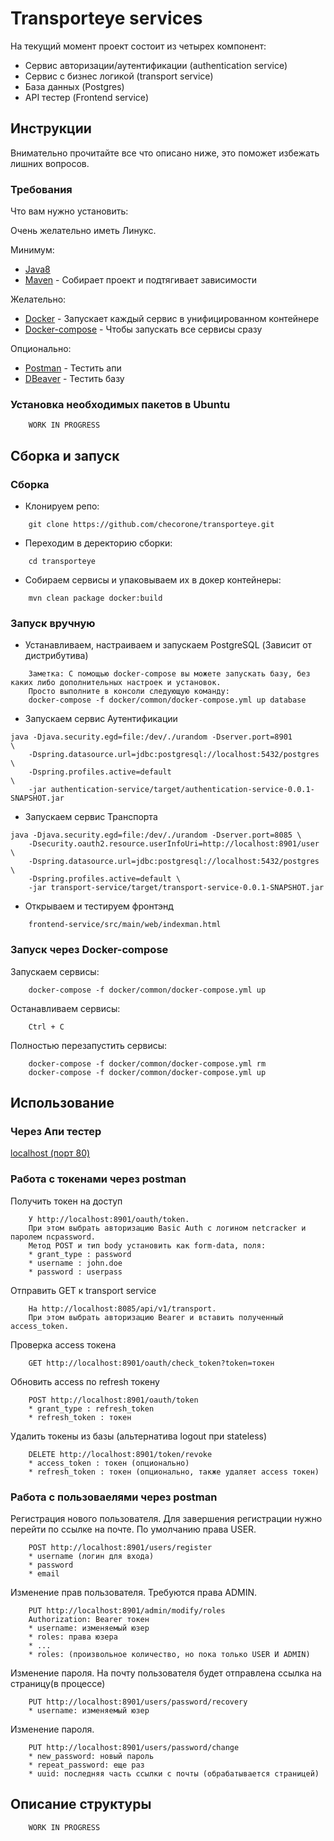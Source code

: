 # Transporteye services 

На текущий момент проект состоит из четырех компонент:
* Сервис авторизации/аутентификации (authentication service)
* Сервис с бизнес логикой (transport service)
* База данных (Postgres)
* API тестер (Frontend service)

## Инструкции

Внимательно прочитайте все что описано ниже, это поможет избежать лишних вопросов.

### Требования

Что вам нужно установить:

Очень желательно иметь Линукс.

Минимум:
* [Java8](https://java.com/ru/download/)
* [Maven](https://maven.apache.org/) - Собирает проект и подтягивает зависимости

Желательно:
* [Docker](https://www.docker.com/) - Запускает каждый сервис в унифицированном контейнере 
* [Docker-compose](https://docs.docker.com/compose/install/) - Чтобы запускать все сервисы сразу

Опционально:
* [Postman](https://www.getpostman.com/) - Тестить апи
* [DBeaver](https://dbeaver.io/) - Тестить базу

### Установка необходимых пакетов в Ubuntu

```
    WORK IN PROGRESS
```

## Сборка и запуск

### Сборка

+ Клонируем репо:
```
    git clone https://github.com/checorone/transporteye.git
```

+ Переходим в деректорию сборки:
```
    cd transporteye
```

+ Собираем сервисы и упаковываем их в докер контейнеры:
```
    mvn clean package docker:build
```
### Запуск вручную

+ Устанавливаем, настраиваем и запускаем PostgreSQL (Зависит от дистрибутива)
    
```
    Заметка: С помощью docker-compose вы можете запускать базу, без каких либо дополнительных настроек и установок. 
    Просто выполните в консоли следующую команду:
    docker-compose -f docker/common/docker-compose.yml up database
```
    
+ Запускаем сервис Аутентификации
```
java -Djava.security.egd=file:/dev/./urandom -Dserver.port=8901         \ 
    -Dspring.datasource.url=jdbc:postgresql://localhost:5432/postgres   \
    -Dspring.profiles.active=default                                    \
    -jar authentication-service/target/authentication-service-0.0.1-SNAPSHOT.jar
```
+ Запускаем сервис Транспорта
```
java -Djava.security.egd=file:/dev/./urandom -Dserver.port=8085 \
    -Dsecurity.oauth2.resource.userInfoUri=http://localhost:8901/user \
    -Dspring.datasource.url=jdbc:postgresql://localhost:5432/postgres \
    -Dspring.profiles.active=default \
    -jar transport-service/target/transport-service-0.0.1-SNAPSHOT.jar
```
+ Открываем и тестируем фронтэнд
```
    frontend-service/src/main/web/indexman.html
```

### Запуск через Docker-compose

Запускаем сервисы:

```
    docker-compose -f docker/common/docker-compose.yml up
```

Останавливаем сервисы:

```
    Ctrl + C
```

Полностью перезапустить сервисы:

```
    docker-compose -f docker/common/docker-compose.yml rm
    docker-compose -f docker/common/docker-compose.yml up
```

## Использование

### Через Апи тестер

[localhost (порт 80)](http://localhost)

### Работа с токенами через postman
Получить токен на доступ
```
    У http://localhost:8901/oauth/token. 
    При этом выбрать авторизацию Basic Auth c логином netcracker и паролем ncpassword. 
    Метод POST и тип body установить как form-data, поля:
    * grant_type : password
    * username : john.doe
    * password : userpass
```

Отправить GET к transport service
```
    На http://localhost:8085/api/v1/transport. 
    При этом выбрать авторизацию Bearer и вставить полученный access_token.
```

Проверка access токена
```
    GET http://localhost:8901/oauth/check_token?token=токен
```

Обновить access по refresh токену
```
    POST http://localhost:8901/oauth/token
    * grant_type : refresh_token
    * refresh_token : токен
```

 Удалить токены из базы (альтернатива logout при stateless)
```
    DELETE http://localhost:8901/token/revoke
    * access_token : токен (опционально)
    * refresh_token : токен (опционально, также удаляет access токен)
```

### Работа с пользоваелями через postman
Регистрация нового пользователя. Для завершения регистрации нужно перейти по ссылке на почте. По умолчанию права USER.
```
    POST http://localhost:8901/users/register
    * username (логин для входа)
    * password 
    * email
```
Изменение прав пользователя. Требуются права ADMIN.
```
    PUT http://localhost:8901/admin/modify/roles
    Authorization: Bearer токен
    * username: изменяемый юзер
    * roles: права юзера 
    * ...
    * roles: (произвольное количество, но пока только USER И ADMIN)
```
Изменение пароля. На почту пользователя будет отправлена ссылка на страницу(в процессе)
```
    PUT http://localhost:8901/users/password/recovery
    * username: изменяемый юзер
```
Изменение пароля. 
```
    PUT http://localhost:8901/users/password/change
    * new_password: новый пароль
    * repeat_password: еще раз
    * uuid: последняя часть ссылки с почты (обрабатывается страницей)
```

## Описание структуры

```
    WORK IN PROGRESS
```
